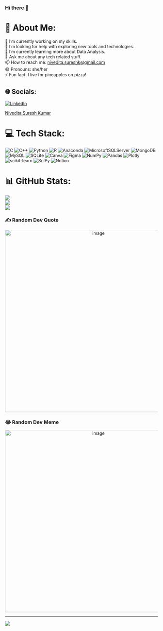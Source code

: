 ### Hi there 👋

# 💫 About Me:
🔭 I’m currently working on my skills.<br>🤝 I’m looking for help with exploring new tools and technologies.<br>🌱 I’m currently learning more about Data Analysis.<br>💬 Ask me about any tech related stuff.<br>📫 How to reach me: nivedita.sureshk@gmail.com<br>😄 Pronouns: she/her<br>⚡ Fun fact: I live for pineapples on pizza!

## 🌐 Socials:
[![LinkedIn](https://img.shields.io/badge/LinkedIn-%230077B5.svg?logo=linkedin&logoColor=white)](https://www.linkedin.com/in/nivedita-suresh-kumar/) 
<div class="badge-base LI-profile-badge" data-locale="en_US" data-size="large" data-theme="light" data-type="VERTICAL" data-vanity="nivedita-suresh-kumar" data-version="v1"><a class="badge-base__link LI-simple-link" href="https://in.linkedin.com/in/nivedita-suresh-kumar?trk=profile-badge">Nivedita Suresh Kumar</a></div>

# 💻 Tech Stack:
![C](https://img.shields.io/badge/c-%2300599C.svg?style=for-the-badge&logo=c&logoColor=white) ![C++](https://img.shields.io/badge/c++-%2300599C.svg?style=for-the-badge&logo=c%2B%2B&logoColor=white) ![Python](https://img.shields.io/badge/python-3670A0?style=for-the-badge&logo=python&logoColor=ffdd54) ![R](https://img.shields.io/badge/r-%23276DC3.svg?style=for-the-badge&logo=r&logoColor=white) ![Anaconda](https://img.shields.io/badge/Anaconda-%2344A833.svg?style=for-the-badge&logo=anaconda&logoColor=white) ![MicrosoftSQLServer](https://img.shields.io/badge/Microsoft%20SQL%20Sever-CC2927?style=for-the-badge&logo=microsoft%20sql%20server&logoColor=white) ![MongoDB](https://img.shields.io/badge/MongoDB-%234ea94b.svg?style=for-the-badge&logo=mongodb&logoColor=white) ![MySQL](https://img.shields.io/badge/mysql-%2300f.svg?style=for-the-badge&logo=mysql&logoColor=white) ![SQLite](https://img.shields.io/badge/sqlite-%2307405e.svg?style=for-the-badge&logo=sqlite&logoColor=white) ![Canva](https://img.shields.io/badge/Canva-%2300C4CC.svg?style=for-the-badge&logo=Canva&logoColor=white) 	![Figma](https://img.shields.io/badge/figma-%23F24E1E.svg?style=for-the-badge&logo=figma&logoColor=white) ![NumPy](https://img.shields.io/badge/numpy-%23013243.svg?style=for-the-badge&logo=numpy&logoColor=white) ![Pandas](https://img.shields.io/badge/pandas-%23150458.svg?style=for-the-badge&logo=pandas&logoColor=white) ![Plotly](https://img.shields.io/badge/Plotly-%233F4F75.svg?style=for-the-badge&logo=plotly&logoColor=white) ![scikit-learn](https://img.shields.io/badge/scikit--learn-%23F7931E.svg?style=for-the-badge&logo=scikit-learn&logoColor=white) ![SciPy](https://img.shields.io/badge/SciPy-%230C55A5.svg?style=for-the-badge&logo=scipy&logoColor=%white) ![Notion](https://img.shields.io/badge/Notion-%23000000.svg?style=for-the-badge&logo=notion&logoColor=white)
# 📊 GitHub Stats:
![](https://github-readme-stats.vercel.app/api?username=NiveditaSureshK&theme=radical&hide_border=false&include_all_commits=false&count_private=false)<br/>
![](https://github-readme-streak-stats.herokuapp.com/?user=NiveditaSureshK&theme=radical&hide_border=false)<br/>
![](https://github-readme-stats.vercel.app/api/top-langs/?username=NiveditaSureshK&theme=radical&hide_border=false&include_all_commits=false&count_private=false&layout=compact)

### ✍️ Random Dev Quote
<p align="center"><img width="600" alt="image" src="https://user-images.githubusercontent.com/71536311/194708954-146bcad3-9c7e-4fca-906e-8cf4dc380b7a.png"></p>

### 😂 Random Dev Meme
<p align="center"><img width="600" alt="image" src="https://user-images.githubusercontent.com/71536311/194709103-99e73259-6e03-4a6f-b9df-40232b0718ad.png"></p>

<script src="https://platform.linkedin.com/badges/js/profile.js" async defer type="text/javascript"></script>
---

[![](https://visitcount.itsvg.in/api?id=NiveditaSureshK&icon=0&color=0)](https://visitcount.itsvg.in)
